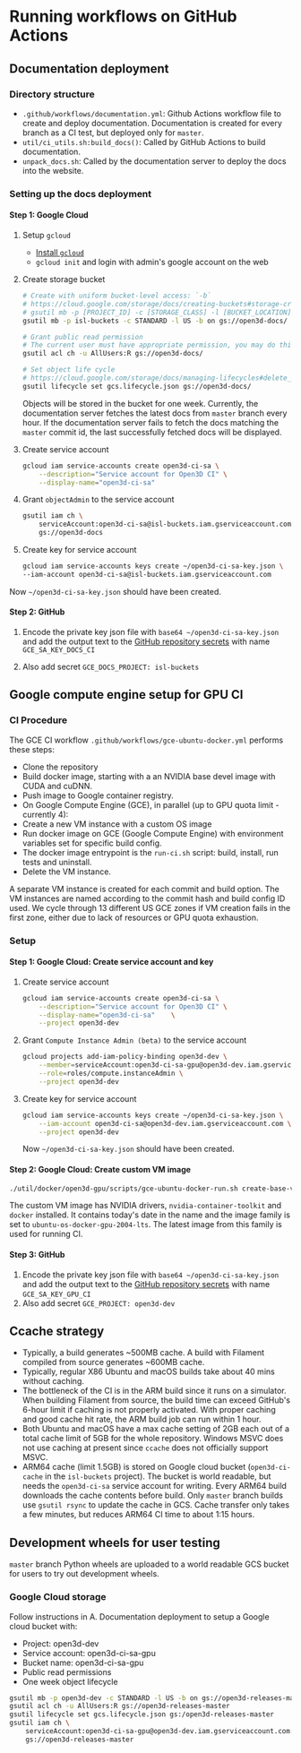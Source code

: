 # Running workflows on GitHub Actions

## Documentation deployment

### Directory structure

- `.github/workflows/documentation.yml`: Github Actions workflow file to
  create and deploy documentation. Documentation is created for every branch
  as a CI test, but deployed only for `master`.
- `util/ci_utils.sh:build_docs()`: Called by GitHub Actions to build documentation.
- `unpack_docs.sh`: Called by the documentation server to deploy the docs into
  the website.

### Setting up the docs deployment

#### Step 1: Google Cloud

1. Setup `gcloud`
    - [Install `gcloud`](https://cloud.google.com/sdk/install)
    - `gcloud init` and login with admin's google account on the web
2. Create storage bucket
    ```bash
    # Create with uniform bucket-level access: `-b`
    # https://cloud.google.com/storage/docs/creating-buckets#storage-create-bucket-gsutil
    # gsutil mb -p [PROJECT_ID] -c [STORAGE_CLASS] -l [BUCKET_LOCATION] -b on gs://[BUCKET_NAME]/
    gsutil mb -p isl-buckets -c STANDARD -l US -b on gs://open3d-docs/

    # Grant public read permission
    # The current user must have appropriate permission, you may do this in the web interface
    gsutil acl ch -u AllUsers:R gs://open3d-docs/

    # Set object life cycle
    # https://cloud.google.com/storage/docs/managing-lifecycles#delete_an_object
    gsutil lifecycle set gcs.lifecycle.json gs://open3d-docs/
    ```

    Objects will be stored in the bucket for one week. Currently, the
    documentation server fetches the latest docs from `master` branch every hour.
    If the documentation server fails to fetch the docs matching the `master`
    commit id, the last successfully fetched docs will be displayed.
3. Create service account
    ```bash
    gcloud iam service-accounts create open3d-ci-sa \
        --description="Service account for Open3D CI" \
        --display-name="open3d-ci-sa"
    ```
4. Grant `objectAdmin` to the service account
    ```bash
    gsutil iam ch \
        serviceAccount:open3d-ci-sa@isl-buckets.iam.gserviceaccount.com:objectAdmin \
        gs://open3d-docs
    ```
5. Create key for service account
    ```bash
    gcloud iam service-accounts keys create ~/open3d-ci-sa-key.json \
    --iam-account open3d-ci-sa@isl-buckets.iam.gserviceaccount.com
    ```

Now `~/open3d-ci-sa-key.json` should have been created.

#### Step 2: GitHub

1. Encode the private key json file with `base64 ~/open3d-ci-sa-key.json` and
    add the output text to the
    [GitHub repository secrets](https://github.com/isl-org/Open3D/settings/secrets)
    with name `GCE_SA_KEY_DOCS_CI`

2. Also add secret `GCE_DOCS_PROJECT: isl-buckets`

## Google compute engine setup for GPU CI

### CI Procedure

The GCE CI workflow `.github/workflows/gce-ubuntu-docker.yml` performs these steps:

- Clone the repository
- Build docker image, starting with a an NVIDIA base devel image with CUDA and
  cuDNN.
- Push image to Google container registry.
- On Google Compute Engine (GCE), in parallel (up to GPU quota limit - currently
  4):
- Create a new VM instance with a custom OS image
- Run docker image on GCE (Google Compute Engine) with environment variables
  set for specific build config.
- The docker image entrypoint is the `run-ci.sh` script: build, install, run
  tests and uninstall.
- Delete the VM instance.

A separate VM instance is created for each commit and build option. The VM
instances are named according to the commit hash and build config ID used. We
cycle through 13 different US GCE zones if VM creation fails in the first zone,
either due to lack of resources or GPU quota exhaustion.

### Setup

#### Step 1: Google Cloud: Create service account and key

1. Create service account
    ```bash
    gcloud iam service-accounts create open3d-ci-sa \
        --description="Service account for Open3D CI" \
        --display-name="open3d-ci-sa"    \
        --project open3d-dev
    ```
2. Grant `Compute Instance Admin (beta)` to the service account
    ```bash
    gcloud projects add-iam-policy-binding open3d-dev \
        --member=serviceAccount:open3d-ci-sa-gpu@open3d-dev.iam.gserviceaccount.com \
        --role=roles/compute.instanceAdmin \
        --project open3d-dev
    ```
3. Create key for service account
    ```bash
    gcloud iam service-accounts keys create ~/open3d-ci-sa-key.json \
        --iam-account open3d-ci-sa@open3d-dev.iam.gserviceaccount.com \
        --project open3d-dev
    ```
    Now `~/open3d-ci-sa-key.json` should have been created.

#### Step 2: Google Cloud: Create custom VM image

```bash
./util/docker/open3d-gpu/scripts/gce-ubuntu-docker-run.sh create-base-vm-image
```

The custom VM image has NVIDIA drivers, `nvidia-container-toolkit` and `docker`
installed. It contains today's date in the name and the image family is set to
`ubuntu-os-docker-gpu-2004-lts`. The latest image from this family is
used for running CI.

#### Step 3: GitHub

1.  Encode the private key json file with `base64 ~/open3d-ci-sa-key.json` and
    add the output text to the
    [GitHub repository secrets](https://github.com/isl-org/Open3D/settings/secrets)
    with name `GCE_SA_KEY_GPU_CI`
2.  Also add secret `GCE_PROJECT: open3d-dev`

## Ccache strategy

- Typically, a build generates ~500MB cache. A build with Filament compiled from
  source generates ~600MB cache.
- Typically, regular X86 Ubuntu and macOS builds take about 40 mins without
  caching.
- The bottleneck of the CI is in the ARM build since it runs on a simulator.
  When building Filament from source, the build time can exceed GitHub's 6-hour
  limit if caching is not properly activated. With proper caching and good cache
  hit rate, the ARM build job can run within 1 hour.
- Both Ubuntu and macOS have a max cache setting of 2GB each out of a total
  cache limit of 5GB for the whole repository. Windows MSVC does not use
  caching at present since `ccache` does not officially support MSVC.
- ARM64 cache (limit 1.5GB) is stored on Google cloud bucket
  (`open3d-ci-cache` in the `isl-buckets` project). The bucket is world
  readable, but needs the `open3d-ci-sa` service account for writing. Every
  ARM64 build downloads the cache contents before build. Only `master` branch
  builds use `gsutil rsync` to update the cache in GCS. Cache transfer only
  takes a few minutes, but reduces ARM64 CI time to about 1:15 hours.

## Development wheels for user testing

`master` branch Python wheels are uploaded to a world readable GCS bucket for
users to try out development wheels.

### Google Cloud storage

Follow instructions in A. Documentation deployment to setup a Google cloud
bucket with:

- Project: open3d-dev
- Service account: open3d-ci-sa-gpu
- Bucket name: open3d-ci-sa-gpu
- Public read permissions
- One week object lifecycle

```bash
gsutil mb -p open3d-dev -c STANDARD -l US -b on gs://open3d-releases-master
gsutil acl ch -u AllUsers:R gs://open3d-releases-master
gsutil lifecycle set gcs.lifecycle.json gs:/open3d-releases-master
gsutil iam ch \
    serviceAccount:open3d-ci-sa-gpu@open3d-dev.iam.gserviceaccount.com:objectAdmin \
    gs://open3d-releases-master
```
